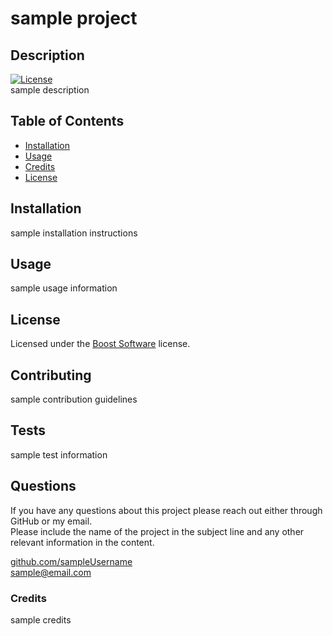 
  # sample project

  ## Description
  
  [![License](https://img.shields.io/badge/License-Boost_1.0-lightblue.svg)](https://www.boost.org/LICENSE_1_0.txt)<br>
  sample description

  ## Table of Contents

  - [Installation](#installation)
  - [Usage](#usage)
  - [Credits](#credits)
  - [License](#license)

  ## Installation

  sample installation instructions

  ## Usage

  sample usage information

  ## License

  
  Licensed under the [Boost Software](https://www.boost.org/LICENSE_1_0.txt) license.
  <br>

  ## Contributing

  sample contribution guidelines

  ## Tests

  sample test information

  ## Questions

  If you have any questions about this project please reach out either through GitHub or my email.<br>
  Please include the name of the project in the subject line and any other relevant information in the content.<br>

  [github.com/sampleUsername](https://github.com/sampleUsername)<br>
  [sample@email.com](mailto:sample@email.com)
  
  ### Credits

  sample credits

